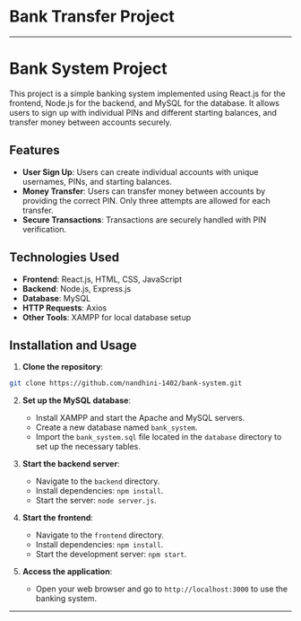 ﻿# Bank Transfer Project
 

---

# Bank System Project

This project is a simple banking system implemented using React.js for the frontend, Node.js for the backend, and MySQL for the database. It allows users to sign up with individual PINs and different starting balances, and transfer money between accounts securely.

## Features

- **User Sign Up**: Users can create individual accounts with unique usernames, PINs, and starting balances.
- **Money Transfer**: Users can transfer money between accounts by providing the correct PIN. Only three attempts are allowed for each transfer.
- **Secure Transactions**: Transactions are securely handled with PIN verification.

## Technologies Used

- **Frontend**: React.js, HTML, CSS, JavaScript
- **Backend**: Node.js, Express.js
- **Database**: MySQL
- **HTTP Requests**: Axios
- **Other Tools**: XAMPP for local database setup

## Installation and Usage

1. **Clone the repository**:

```bash
git clone https://github.com/nandhini-1402/bank-system.git
```

2. **Set up the MySQL database**:
   - Install XAMPP and start the Apache and MySQL servers.
   - Create a new database named `bank_system`.
   - Import the `bank_system.sql` file located in the `database` directory to set up the necessary tables.

3. **Start the backend server**:
   - Navigate to the `backend` directory.
   - Install dependencies: `npm install`.
   - Start the server: `node server.js`.

4. **Start the frontend**:
   - Navigate to the `frontend` directory.
   - Install dependencies: `npm install`.
   - Start the development server: `npm start`.

5. **Access the application**:
   - Open your web browser and go to `http://localhost:3000` to use the banking system.



---


